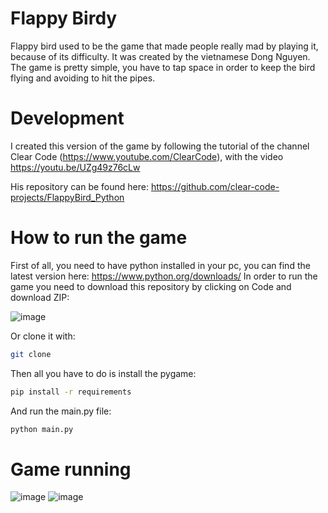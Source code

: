 # Flappy Birdy

Flappy bird used to be the game that made people really mad by playing it, because of its difficulty. It was created by the vietnamese Dong Nguyen. The game is pretty simple, you have to tap space in order to keep the bird flying and avoiding to hit the pipes.

# Development

I created this version of the game by following the tutorial of the channel Clear Code (https://www.youtube.com/ClearCode), with the video https://youtu.be/UZg49z76cLw

His repository can be found here: https://github.com/clear-code-projects/FlappyBird_Python

# How to run the game

First of all, you need to have python installed in your pc, you can find the latest version here: https://www.python.org/downloads/
In order to run the game you need to download this repository by clicking on Code and download ZIP:

![image](https://user-images.githubusercontent.com/54671133/129487510-1073ad85-a4ba-4753-9830-1e7d6f66e268.png)

Or clone it with:
```sh
git clone 
```

Then all you have to do is install the pygame:
```sh
pip install -r requirements
```
And run the main.py file:
```sh
python main.py
```

# Game running

![image](https://user-images.githubusercontent.com/54671133/129487399-e885d460-b3c2-4e89-9ea7-6d8e39e35fea.png)
![image](https://user-images.githubusercontent.com/54671133/129487411-86c53927-459d-4724-92ab-91053b801731.png)

